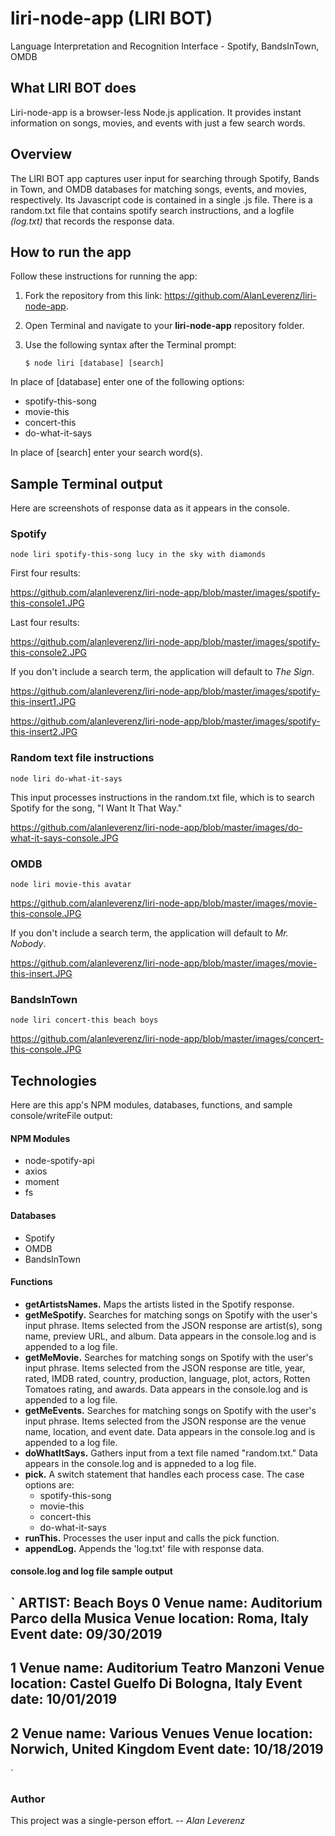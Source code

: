 # liri-node-app (LIRI BOT)
Language Interpretation and Recognition Interface - Spotify, BandsInTown, OMDB

## What LIRI BOT does
Liri-node-app is a browser-less Node.js application. It provides instant information on songs, movies, and events with just a few search words.

## Overview
The LIRI BOT app captures user input for searching through Spotify, Bands in Town, and OMDB databases for matching songs, events, and movies, respectively. Its Javascript code is contained in a single .js file. There is a random.txt file that contains spotify search instructions, and a logfile *(log.txt)* that records the response data. 

## How to run the app
Follow these instructions for running the app:
1. Fork the repository from this link: https://github.com/AlanLeverenz/liri-node-app.
1. Open Terminal and navigate to your __liri-node-app__ repository folder.
1. Use the following syntax after the Terminal prompt:

    `$ node liri [database] [search]`

In place of [database] enter one of the following options:
* spotify-this-song
* movie-this
* concert-this
* do-what-it-says

In place of [search] enter your search word(s).

## Sample Terminal output
Here are screenshots of response data as it appears in the console.

### Spotify

`node liri spotify-this-song lucy in the sky with diamonds`

First four results:

https://github.com/alanleverenz/liri-node-app/blob/master/images/spotify-this-console1.JPG

Last four results:

https://github.com/alanleverenz/liri-node-app/blob/master/images/spotify-this-console2.JPG

If you don't include a search term, the application will default to *The Sign*.

https://github.com/alanleverenz/liri-node-app/blob/master/images/spotify-this-insert1.JPG

https://github.com/alanleverenz/liri-node-app/blob/master/images/spotify-this-insert2.JPG

### Random text file instructions

`node liri do-what-it-says`

This input processes instructions in the random.txt file, which is to search Spotify for the song, "I Want It That Way."

https://github.com/alanleverenz/liri-node-app/blob/master/images/do-what-it-says-console.JPG

### OMDB

`node liri movie-this avatar`

https://github.com/alanleverenz/liri-node-app/blob/master/images/movie-this-console.JPG

If you don't include a search term, the application will default to *Mr. Nobody*.

https://github.com/alanleverenz/liri-node-app/blob/master/images/movie-this-insert.JPG

### BandsInTown

`node liri concert-this beach boys`

https://github.com/alanleverenz/liri-node-app/blob/master/images/concert-this-console.JPG


## Technologies
Here are this app's NPM modules, databases, functions, and sample console/writeFile output:

#### NPM Modules
* node-spotify-api
* axios
* moment
* fs

#### Databases
* Spotify
* OMDB
* BandsInTown

#### Functions
* __getArtistsNames.__ Maps the artists listed in the Spotify response.
* __getMeSpotify.__ Searches for matching songs on Spotify with the user's input phrase. Items selected from the JSON response are artist(s), song name, preview URL, and album. Data appears in the console.log and is appended to a log file.
* __getMeMovie.__ Searches for matching songs on Spotify with the user's input phrase. Items selected from the JSON response are title, year, rated, IMDB rated, country, production, language, plot, actors, Rotten Tomatoes rating, and awards. Data appears in the console.log and is appended to a log file.
* __getMeEvents.__ Searches for matching songs on Spotify with the user's input phrase. Items selected from the JSON response are the venue name, location, and event date. Data appears in the console.log and is appended to a log file.
* __doWhatItSays.__ Gathers input from a text file named "random.txt." Data appears in the console.log and is appneded to a log file.
* __pick.__ A switch statement that handles each process case. The case options are: 
    * spotify-this-song
    * movie-this
    * concert-this
    * do-what-it-says
* __runThis.__ Processes the user input and calls the pick function.
* __appendLog.__ Appends the 'log.txt' file with response data.

#### console.log and log file sample output
`
ARTIST: Beach Boys
0
Venue name: Auditorium Parco della Musica
Venue location: Roma, Italy
Event date: 09/30/2019
-----------------------------------
1
Venue name: Auditorium Teatro Manzoni
Venue location: Castel Guelfo Di Bologna, Italy
Event date: 10/01/2019
-----------------------------------
2
Venue name: Various Venues
Venue location: Norwich, United Kingdom
Event date: 10/18/2019
-----------------------------------
`

### Author
This project was a single-person effort. -- *Alan Leverenz*


